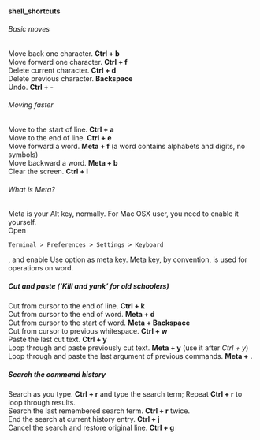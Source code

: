 #### shell_shortcuts


###### Basic moves

Move back one character. **Ctrl + b**  
Move forward one character. **Ctrl + f**  
Delete current character. **Ctrl + d**  
Delete previous character. **Backspace**  
Undo. **Ctrl + -**  

###### Moving faster

Move to the start of line. **Ctrl + a**  
Move to the end of line. **Ctrl + e**  
Move forward a word. **Meta + f** (a word contains alphabets and digits, no symbols)  
Move backward a word. **Meta + b**  
Clear the screen. **Ctrl + l**  
###### What is Meta?
Meta is your Alt key, normally. For Mac OSX user, you need to enable it yourself.   
Open
 ``` 
 Terminal > Preferences > Settings > Keyboard
 
 ```
 , and enable Use option as meta key. Meta key, by convention, is used for operations on word.  

##### Cut and paste (‘Kill and yank’ for old schoolers)

Cut from cursor to the end of line. **Ctrl + k**  
Cut from cursor to the end of word. **Meta + d**  
Cut from cursor to the start of word. **Meta + Backspace**  
Cut from cursor to previous whitespace. **Ctrl + w**  
Paste the last cut text. **Ctrl + y**  
Loop through and paste previously cut text. **Meta + y** (use it after *Ctrl + y*)  
Loop through and paste the last argument of previous commands. **Meta + .**  

##### Search the command history

Search as you type. **Ctrl + r** and type the search term; Repeat **Ctrl + r** to loop through results.  
Search the last remembered search term. **Ctrl + r** twice.  
End the search at current history entry. **Ctrl + j**  
Cancel the search and restore original line. **Ctrl + g**  
